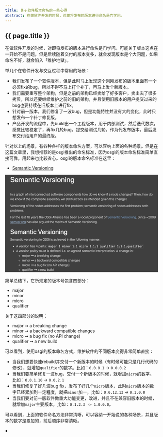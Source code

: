```yaml
---
title: 关于软件版本命名的一些心得
abstract: 在做软件开发的时候，对即将发布的版本进行命名是门学问。
---
```


## {{ page.title }}

在做软件开发的时候，对即将发布的版本进行命名是门学问。可能关于版本这点在一开始不是问题，但是后续随着交付的版本变多，就会发现版本是个大问题，如果命名不好，就会陷入「维护地狱」。

举几个在软件开发与交互过程中常用的场景：

* 我们发布了一个软件版本，但是此时马上发现这个刚刚发布的版本里面有一个必须fix的bug，所以不得不马上打个补丁，再马上发个新版本。
* 我们需要重写整个架构，但是之前的架构已经卖给了好多客户，卖出去了很多拷贝，所以还要继续维护之前的旧的架构，并且使用旧版本的用户提交过来的bug也要持续在旧版本上进行fix。
* 针对前一版本，我们修复了一波bug，但是功能特性并没有大的变化，此时只想发布一个补丁修复版。
* 产品开发的流程中，先build出一个工程版本，用于内部测试，然后迭代数次，感觉比较稳定了，再fix几轮bug，提交给测试几轮，作为代发布版本，最后发布交付给用户的最终版。

针对以上的场景，有各种各样的版本命名方案，可以容纳上面的各种场景。但是在这篇文章里，我想推荐的是osgi推出的命名标准，因为osgi的版本命名标准简单直接可靠，用起来也比较省心。osgi的版本命名标准在这里：

* [Semantic Versioning](https://enroute.osgi.org/FAQ/210-semantic_versioning.html)

![](https://raw.githubusercontent.com/liweinan/blogpic2019/master/data/may09_2/188EFBE0-00DF-4FCE-BD95-868E96EA3329.png)

简单总结下，它所规定的版本号包含四部分：

* major
* minor
* micro
* qualifier

关于这四部分的说明：

* major ➞ a breaking change
* minor ➞ a backward compatible changes
* micro ➞ a bug fix (no API change)
* qualifier ➞ a new build

可以看到，使用osgi的版本命名方式，维护软件的不同版本变得非常简单直接：

* 当我们想要快速rebuild并交付一个新版本的时候（有时候可能只是几行代码的修改），就增加`qualifier`的数字。比如：`0.0.0.1` -> `0.0.0.2`
* 当我们要简单修复一波bug，交付一个新版本的时候，就增加`micro`的数字。比如：`0.0.1.10` -> `0.0.2.1`
* 当我们修复了好几波bug fix，发布了好几个`micro`版本，此时`micro`版本的数字已经累加到一定程度，就把`minor`加一。比如：`0.0.12.13` -> `0.1.0.0`
* 当我们要对前一版软件做重大功能变更，改进，并且不在兼容旧版本的时候，就增加`major`主要版本。比如：`0.1.2.3 -> 1.0.0.0`。

可以看到，上面的软件命名方法非常清晰，可以容纳一开始说的各种场景，并且版本的数字是累加的，前后顺序非常清晰。

∎
